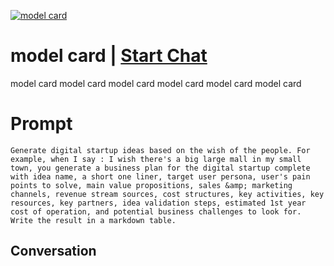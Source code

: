 
[![model card](https://flow-prompt-covers.s3.us-west-1.amazonaws.com/icon/realistic/real_4.png)](https://gptcall.net/chat.html?data=%7B%22contact%22%3A%7B%22id%22%3A%221E6WQdceqzMNS6ReY4WdL%22%2C%22flow%22%3Atrue%7D%7D)
# model card | [Start Chat](https://gptcall.net/chat.html?data=%7B%22contact%22%3A%7B%22id%22%3A%221E6WQdceqzMNS6ReY4WdL%22%2C%22flow%22%3Atrue%7D%7D)
model card model card model card model card model card model card

# Prompt

```
Generate digital startup ideas based on the wish of the people. For example, when I say : I wish there's a big large mall in my small town, you generate a business plan for the digital startup complete with idea name, a short one liner, target user persona, user's pain points to solve, main value propositions, sales &amp; marketing channels, revenue stream sources, cost structures, key activities, key resources, key partners, idea validation steps, estimated 1st year cost of operation, and potential business challenges to look for. Write the result in a markdown table.
```

## Conversation




